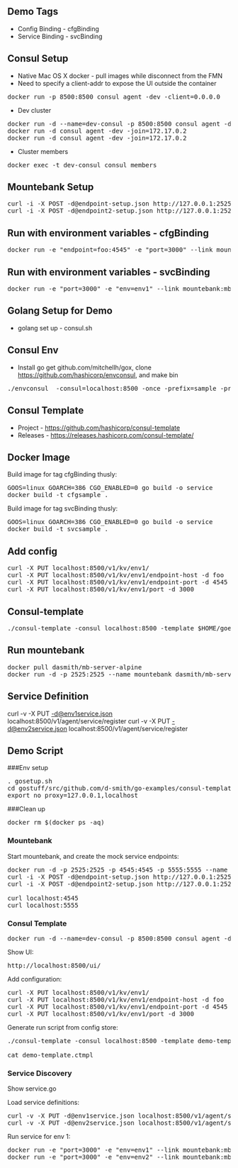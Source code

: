 ## Demo Tags

* Config Binding - cfgBinding
* Service Binding - svcBinding

## Consul Setup

* Native Mac OS X docker - pull images while disconnect from the FMN
* Need to specify a client-addr to expose the UI outside the container

<pre>
docker run -p 8500:8500 consul agent -dev -client=0.0.0.0
</pre>

* Dev cluster

<pre>
docker run -d --name=dev-consul -p 8500:8500 consul agent -dev -client=0.0.0.0
docker run -d consul agent -dev -join=172.17.0.2
docker run -d consul agent -dev -join=172.17.0.2
</pre>

* Cluster members

<pre>
docker exec -t dev-consul consul members
</pre>

## Mountebank Setup

<pre>
curl -i -X POST -d@endpoint-setup.json http://127.0.0.1:2525/imposters
curl -i -X POST -d@endpoint2-setup.json http://127.0.0.1:2525/imposters
</pre>

## Run with environment variables - cfgBinding

<pre>
docker run -e "endpoint=foo:4545" -e "port=3000" --link mountebank:foo -p 3000:3000  1ac129181e49
</pre>

## Run with environment variables - svcBinding

<pre>
docker run -e "port=3000" -e "env=env1" --link mountebank:mbhost --link dev-consul:consul -p 3000:3000 svcsample
</pre>

## Golang Setup for Demo

* golang set up - consul.sh

## Consul Env

* Install go get github.com/mitchellh/gox, clone https://github.com/hashicorp/envconsul,
and make bin

<pre>
./envconsul  -consul=localhost:8500 -once -prefix=sample -pristine -upcase env
</pre>


## Consul Template

* Project - https://github.com/hashicorp/consul-template
* Releases - https://releases.hashicorp.com/consul-template/

## Docker Image

Build image for tag cfgBinding thusly:

<pre>
GOOS=linux GOARCH=386 CGO_ENABLED=0 go build -o service
docker build -t cfgsample .
</pre>

Build image for tag svcBinding thusly:

<pre>
GOOS=linux GOARCH=386 CGO_ENABLED=0 go build -o service
docker build -t svcsample .
</pre>


## Add config

<pre>
curl -X PUT localhost:8500/v1/kv/env1/
curl -X PUT localhost:8500/v1/kv/env1/endpoint-host -d foo
curl -X PUT localhost:8500/v1/kv/env1/endpoint-port -d 4545
curl -X PUT localhost:8500/v1/kv/env1/port -d 3000
</pre>

## Consul-template

<pre>
./consul-template -consul localhost:8500 -template $HOME/goex/src/github.com/d-smith/go-examples/consul-template/demo-template.ctmpl -dry -once
</pre>

## Run mountebank

<pre>
docker pull dasmith/mb-server-alpine
docker run -d -p 2525:2525 --name mountebank dasmith/mb-server-alpine
</pre>

## Service Definition

curl -v -X PUT -d@env1service.json localhost:8500/v1/agent/service/register
curl -v -X PUT -d@env2service.json localhost:8500/v1/agent/service/register


## Demo Script

###Env setup

<pre>
. gosetup.sh
cd gostuff/src/github.com/d-smith/go-examples/consul-template/
export no_proxy=127.0.0.1,localhost
</pre>

###Clean up

<pre>
docker rm $(docker ps -aq)
</pre>


### Mountebank

Start mountebank, and create the mock service endpoints:

<pre>
docker run -d -p 2525:2525 -p 4545:4545 -p 5555:5555 --name mountebank dasmith/mb-server-alpine
curl -i -X POST -d@endpoint-setup.json http://127.0.0.1:2525/imposters
curl -i -X POST -d@endpoint2-setup.json http://127.0.0.1:2525/imposters

curl localhost:4545
curl localhost:5555
</pre>

### Consul Template

<pre>
docker run -d --name=dev-consul -p 8500:8500 consul agent -dev -client=0.0.0.0
</pre>

Show UI:

<pre>
http://localhost:8500/ui/
</pre>

Add configuration:

<pre>
curl -X PUT localhost:8500/v1/kv/env1/
curl -X PUT localhost:8500/v1/kv/env1/endpoint-host -d foo
curl -X PUT localhost:8500/v1/kv/env1/endpoint-port -d 4545
curl -X PUT localhost:8500/v1/kv/env1/port -d 3000
</pre>

Generate run script from config store:

<pre>
./consul-template -consul localhost:8500 -template demo-template.ctmpl -dry -once

cat demo-template.ctmpl
</pre>

### Service Discovery

Show service.go

Load service definitions:

<pre>
curl -v -X PUT -d@env1service.json localhost:8500/v1/agent/service/register
curl -v -X PUT -d@env2service.json localhost:8500/v1/agent/service/register
</pre>

Run service for env 1:

<pre>
docker run -e "port=3000" -e "env=env1" --link mountebank:mbhost --link dev-consul:consul -p 3000:3000 svcsample
docker run -e "port=3000" -e "env=env2" --link mountebank:mbhost --link dev-consul:consul -p 3000:3000 svcsample
</pre>
